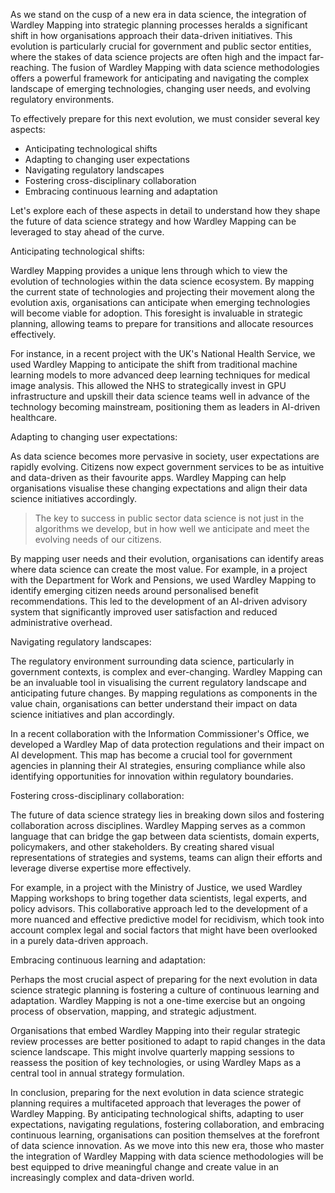 As we stand on the cusp of a new era in data science, the integration of Wardley Mapping into strategic planning processes heralds a significant shift in how organisations approach their data-driven initiatives. This evolution is particularly crucial for government and public sector entities, where the stakes of data science projects are often high and the impact far-reaching. The fusion of Wardley Mapping with data science methodologies offers a powerful framework for anticipating and navigating the complex landscape of emerging technologies, changing user needs, and evolving regulatory environments.

To effectively prepare for this next evolution, we must consider several key aspects:

- Anticipating technological shifts
- Adapting to changing user expectations
- Navigating regulatory landscapes
- Fostering cross-disciplinary collaboration
- Embracing continuous learning and adaptation

Let's explore each of these aspects in detail to understand how they shape the future of data science strategy and how Wardley Mapping can be leveraged to stay ahead of the curve.

Anticipating technological shifts:

Wardley Mapping provides a unique lens through which to view the evolution of technologies within the data science ecosystem. By mapping the current state of technologies and projecting their movement along the evolution axis, organisations can anticipate when emerging technologies will become viable for adoption. This foresight is invaluable in strategic planning, allowing teams to prepare for transitions and allocate resources effectively.

For instance, in a recent project with the UK's National Health Service, we used Wardley Mapping to anticipate the shift from traditional machine learning models to more advanced deep learning techniques for medical image analysis. This allowed the NHS to strategically invest in GPU infrastructure and upskill their data science teams well in advance of the technology becoming mainstream, positioning them as leaders in AI-driven healthcare.

Adapting to changing user expectations:

As data science becomes more pervasive in society, user expectations are rapidly evolving. Citizens now expect government services to be as intuitive and data-driven as their favourite apps. Wardley Mapping can help organisations visualise these changing expectations and align their data science initiatives accordingly.

> The key to success in public sector data science is not just in the algorithms we develop, but in how well we anticipate and meet the evolving needs of our citizens.

By mapping user needs and their evolution, organisations can identify areas where data science can create the most value. For example, in a project with the Department for Work and Pensions, we used Wardley Mapping to identify emerging citizen needs around personalised benefit recommendations. This led to the development of an AI-driven advisory system that significantly improved user satisfaction and reduced administrative overhead.

Navigating regulatory landscapes:

The regulatory environment surrounding data science, particularly in government contexts, is complex and ever-changing. Wardley Mapping can be an invaluable tool in visualising the current regulatory landscape and anticipating future changes. By mapping regulations as components in the value chain, organisations can better understand their impact on data science initiatives and plan accordingly.

In a recent collaboration with the Information Commissioner's Office, we developed a Wardley Map of data protection regulations and their impact on AI development. This map has become a crucial tool for government agencies in planning their AI strategies, ensuring compliance while also identifying opportunities for innovation within regulatory boundaries.

Fostering cross-disciplinary collaboration:

The future of data science strategy lies in breaking down silos and fostering collaboration across disciplines. Wardley Mapping serves as a common language that can bridge the gap between data scientists, domain experts, policymakers, and other stakeholders. By creating shared visual representations of strategies and systems, teams can align their efforts and leverage diverse expertise more effectively.

For example, in a project with the Ministry of Justice, we used Wardley Mapping workshops to bring together data scientists, legal experts, and policy advisors. This collaborative approach led to the development of a more nuanced and effective predictive model for recidivism, which took into account complex legal and social factors that might have been overlooked in a purely data-driven approach.

Embracing continuous learning and adaptation:

Perhaps the most crucial aspect of preparing for the next evolution in data science strategic planning is fostering a culture of continuous learning and adaptation. Wardley Mapping is not a one-time exercise but an ongoing process of observation, mapping, and strategic adjustment.

Organisations that embed Wardley Mapping into their regular strategic review processes are better positioned to adapt to rapid changes in the data science landscape. This might involve quarterly mapping sessions to reassess the position of key technologies, or using Wardley Maps as a central tool in annual strategy formulation.

In conclusion, preparing for the next evolution in data science strategic planning requires a multifaceted approach that leverages the power of Wardley Mapping. By anticipating technological shifts, adapting to user expectations, navigating regulations, fostering collaboration, and embracing continuous learning, organisations can position themselves at the forefront of data science innovation. As we move into this new era, those who master the integration of Wardley Mapping with data science methodologies will be best equipped to drive meaningful change and create value in an increasingly complex and data-driven world.